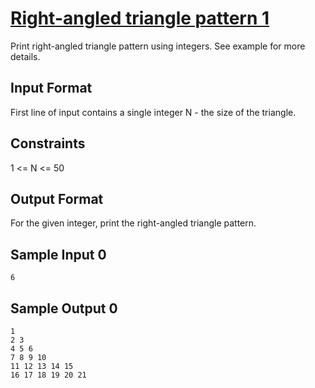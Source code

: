 # [Right-angled triangle pattern 1](https://www.hackerrank.com/contests/smart-interviews-basic/challenges/si-basic-right-angled-triangle-pattern-1/problem)

Print right-angled triangle pattern using integers. See example for more details.

## Input Format

First line of input contains a single integer N - the size of the triangle.

## Constraints

1 <= N <= 50

## Output Format

For the given integer, print the right-angled triangle pattern.

## Sample Input 0
```
6
```
## Sample Output 0
```
1 
2 3 
4 5 6 
7 8 9 10 
11 12 13 14 15 
16 17 18 19 20 21 
```